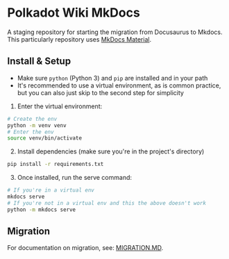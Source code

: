 # Polkadot Wiki MkDocs

A staging repository for starting the migration from Docusaurus to Mkdocs. This particularly repository uses [MkDocs Material](https://squidfunk.github.io/mkdocs-material/).

## Install & Setup

- Make sure `python` (Python 3) and `pip` are installed and in your path
- It's recommended to use a virtual environment, as is common practice, but you can also just skip to the second step for simplicity

1. Enter the virtual environment:
```sh
# Create the env
python -m venv venv
# Enter the env
source venv/bin/activate
```

2. Install dependencies (make sure you're in the project's directory)
```sh
pip install -r requirements.txt
```

3. Once installed, run the serve command:
```sh
# If you're in a virtual env
mkdocs serve
# If you're not in a virtual env and this the above doesn't work
python -m mkdocs serve
```

## Migration

For documentation on migration, see: [MIGRATION.MD](MIGRATION.MD).